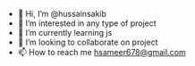 - 👋 Hi, I’m @hussainsakib
- 👀 I’m interested in any type of project
- 🌱 I’m currently learning js
- 💞️ I’m looking to collaborate on project
- 📫 How to reach me hsameer678@gmail.com

<!---
hussainsakib/hussainsakib is a ✨ special ✨ repository because its `README.md` (this file) appears on your GitHub profile.
You can click the Preview link to take a look at your changes.
--->
